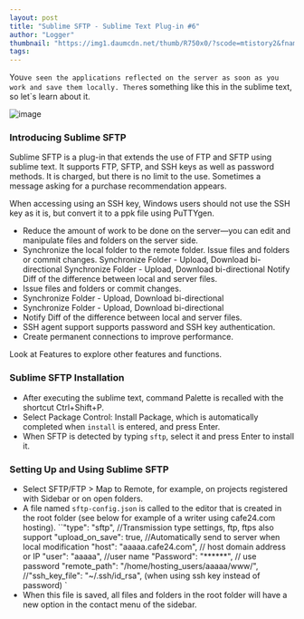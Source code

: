 ```yaml
---
layout: post
title: "Sublime SFTP - Sublime Text Plug-in #6"
author: "Logger"
thumbnail: "https://img1.daumcdn.net/thumb/R750x0/?scode=mtistory2&fname=https%3A%2F%2Ft1.daumcdn.net%2Fcfile%2Ftistory%2F23285945556AEBF217"
tags: 
---
```



You`ve seen the applications reflected on the server as soon as you work and save them locally. There`s something like this in the sublime text, so let`s learn about it.

![image](https://t1.daumcdn.net/cfile/tistory/23285945556AEBF217)

### Introducing Sublime SFTP

Sublime SFTP is a plug-in that extends the use of FTP and SFTP using sublime text. It supports FTP, SFTP, and SSH keys as well as password methods. It is charged, but there is no limit to the use. Sometimes a message asking for a purchase recommendation appears.

When accessing using an SSH key, Windows users should not use the SSH key as it is, but convert it to a ppk file using PuTTYgen.

- Reduce the amount of work to be done on the server—you can edit and manipulate files and folders on the server side.
- Synchronize the local folder to the remote folder.
Issue files and folders or commit changes.
Synchronize Folder - Upload, Download bi-directional
Synchronize Folder - Upload, Download bi-directional
Notify Diff of the difference between local and server files.
- Issue files and folders or commit changes.
- Synchronize Folder - Upload, Download bi-directional
- Synchronize Folder - Upload, Download bi-directional
- Notify Diff of the difference between local and server files.
- SSH agent support supports password and SSH key authentication.
- Create permanent connections to improve performance.

Look at Features to explore other features and functions.

### Sublime SFTP Installation

- After executing the sublime text, command Palette is recalled with the shortcut Ctrl+Shift+P.
- Select Package Control: Install Package, which is automatically completed when `install` is entered, and press Enter.
- When SFTP is detected by typing `sftp`, select it and press Enter to install it.

### Setting Up and Using Sublime SFTP

- Select SFTP/FTP > Map to Remote, for example, on projects registered with Sidebar or on open folders.
- A file named `sftp-config.json` is called to the editor that is created in the root folder (see below for example of a writer using cafe24.com hosting).
``"type": "sftp", //Transmission type settings, ftp, ftps also support
"upload_on_save": true, //Automatically send to server when local modification
"host": "aaaaa.cafe24.com", // host domain address or IP
"user": "aaaaa", //user name
"Password": "******", // use password
"remote_path": "/home/hosting_users/aaaaa/www/",
//"ssh_key_file": "~/.ssh/id_rsa", (when using ssh key instead of password)
`
- When this file is saved, all files and folders in the root folder will have a new option in the contact menu of the sidebar.